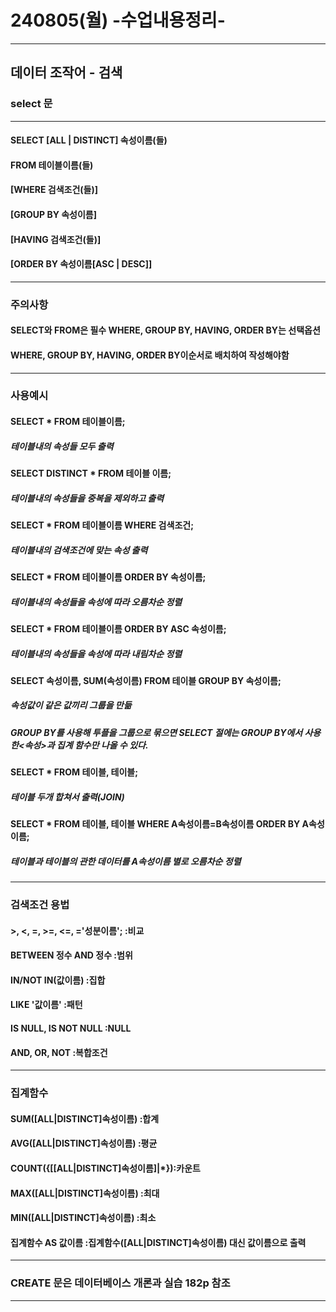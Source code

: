 # 240805(월) -수업내용정리-
<hr/>

## 데이터 조작어 - 검색

### select 문
<hr/>

#### SELECT [ALL | DISTINCT]    속성이름(들)
#### FROM                       테이블이름(들)
#### [WHERE                     검색조건(들)]
#### [GROUP BY                  속성이름]
#### [HAVING                    검색조건(들)]
#### [ORDER BY                  속성이름[ASC | DESC]]
<hr/>

### 주의사항
#### SELECT와 FROM은 필수 WHERE, GROUP BY, HAVING, ORDER BY는 선택옵션
#### WHERE, GROUP BY, HAVING, ORDER BY이순서로 배치하여 작성해야함
<hr/>

### 사용예시
#### SELECT * FROM 테이블이름;       
##### 테이블내의 속성들 모두 출력

#### SELECT DISTINCT * FROM 테이블 이름;
##### 테이블내의 속성들을 중복을 제외하고 출력 

#### SELECT * FROM 테이블이름 WHERE 검색조건;   
##### 테이블내의 검색조건에 맞는 속성 출력

#### SELECT * FROM 테이블이름 ORDER BY 속성이름;    
##### 테이블내의 속성들을 속성에 따라 오름차순 정렬

#### SELECT * FROM 테이블이름 ORDER BY ASC 속성이름; 
##### 테이블내의 속성들을 속성에 따라 내림차순 정렬

#### SELECT 속성이름, SUM(속성이름) FROM 테이블 GROUP BY 속성이름;
##### 속성값이 같은 값끼리 그룹을 만듦
##### GROUP BY를 사용해 투플을 그룹으로 묶으면 SELECT 절에는 GROUP BY에서 사용한<속성>과 집계 함수만 나올 수 있다.

#### SELECT * FROM 테이블, 테이블; 
##### 테이블 두개 합쳐서 출력(JOIN)

#### SELECT * FROM 테이블, 테이블 WHERE A속성이름=B속성이름 ORDER BY A속성이름;
##### 테이블과 테이블의 관한 데이터를 A속성이름 별로 오름차순 정렬
<hr/>

### 검색조건 용법
#### >, <, =, >=, <=, ='성분이름';   :비교
#### BETWEEN 정수 AND 정수           :범위 
#### IN/NOT IN(값이름)               :집합
#### LIKE '값이름'                   :패턴
#### IS NULL, IS NOT NULL           :NULL
#### AND, OR, NOT                   :복합조건
<hr/>

### 집계함수
#### SUM([ALL|DISTINCT]속성이름)        :합계
#### AVG([ALL|DISTINCT]속성이름)        :평균
#### COUNT({[[ALL|DISTINCT]속성이름]|*}):카운트
#### MAX([ALL|DISTINCT]속성이름)        :최대
#### MIN([ALL|DISTINCT]속성이름)        :최소
#### 집계함수 AS 값이름                  :집계함수([ALL|DISTINCT]속성이름) 대신 값이름으로 출력
<hr/>

### CREATE 문은 데이터베이스 개론과 실습 182p 참조
<hr/>


